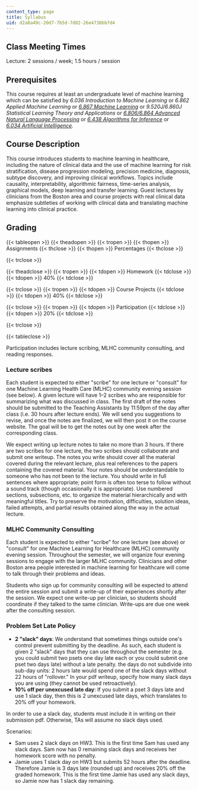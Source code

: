 ```yaml
---
content_type: page
title: Syllabus
uid: d2a8a49c-20d7-7b5d-7d02-26e4730bb7d4
---
```


Class Meeting Times
-------------------

Lecture: 2 sessions / week; 1.5 hours / session

Prerequisites
-------------

This course requires at least an undergraduate level of machine learning which can be satisfied by _6.036 Introduction to Machine Learning_ or _6.862 Applied Machine Learning_ or _[6.867 Machine Learning](/courses/6-867-machine-learning-fall-2006/)_ or _9.520J/6.860J Statistical Learning Theory and Applications_ or _[6.806/6.864 Advanced Natural Language Processing](/courses/6-864-advanced-natural-language-processing-fall-2005/)_ or _[6.438 Algorithms for Inference](/courses/6-438-algorithms-for-inference-fall-2014/)_ or _[6.034 Artificial Intelligence](/courses/6-034-artificial-intelligence-fall-2010/)._

Course Description
------------------

This course introduces students to machine learning in healthcare, including the nature of clinical data and the use of machine learning for risk stratification, disease progression modeling, precision medicine, diagnosis, subtype discovery, and improving clinical workflows. Topics include causality, interpretability, algorithmic fairness, time-series analysis, graphical models, deep learning and transfer learning. Guest lectures by clinicians from the Boston area and course projects with real clinical data emphasize subtleties of working with clinical data and translating machine learning into clinical practice.

Grading
-------

{{< tableopen >}}
{{< theadopen >}}
{{< tropen >}}
{{< thopen >}}
Assignments
{{< thclose >}}
{{< thopen >}}
Percentages
{{< thclose >}}

{{< trclose >}}

{{< theadclose >}}
{{< tropen >}}
{{< tdopen >}}
Homework
{{< tdclose >}}
{{< tdopen >}}
40%
{{< tdclose >}}

{{< trclose >}}
{{< tropen >}}
{{< tdopen >}}
Course Projects
{{< tdclose >}}
{{< tdopen >}}
40%
{{< tdclose >}}

{{< trclose >}}
{{< tropen >}}
{{< tdopen >}}
Participation
{{< tdclose >}}
{{< tdopen >}}
20%
{{< tdclose >}}

{{< trclose >}}

{{< tableclose >}}

Participation includes lecture scribing, MLHC community consulting, and reading responses.

### Lecture scribes

Each student is expected to either "scribe" for one lecture or "consult" for one Machine Learning Health Care (MLHC) community evening session (see below). A given lecture will have 1–2 scribes who are responsible for summarizing what was discussed in class. The first draft of the notes should be submitted to the Teaching Assistants by 11:59pm of the day after class (i.e. 30 hours after lecture ends). We will send you suggestions to revise, and once the notes are finalized, we will then post it on the course website. The goal will be to get the notes out by one week after the corresponding class.

We expect writing up lecture notes to take no more than 3 hours. If there are two scribes for one lecture, the two scribes should collaborate and submit one writeup. The notes you write should cover all the material covered during the relevant lecture, plus real references to the papers containing the covered material. Your notes should be understandable to someone who has not been to the lecture. You should write in full sentences where appropriate; point form is often too terse to follow without a sound track (though occasionally it is appropriate). Use numbered sections, subsections, etc. to organize the material hierarchically and with meaningful titles. Try to preserve the motivation, difficulties, solution ideas, failed attempts, and partial results obtained along the way in the actual lecture. 

### MLHC Community Consulting

Each student is expected to either "scribe" for one lecture (see above) or "consult" for one Machine Learning for Healthcare (MLHC) community evening session. Throughout the semester, we will organize four evening sessions to engage with the larger MLHC community. Clinicians and other Boston area people interested in machine learning for healthcare will come to talk through their problems and ideas.

Students who sign up for community consulting will be expected to attend the entire session and submit a write-up of their experiences shortly after the session. We expect one write-up per clinician, so students should coordinate if they talked to the same clinician. Write-ups are due one week after the consulting session.

### Problem Set Late Policy

*   **2 "slack" days**: We understand that sometimes things outside one's control prevent submitting by the deadline. As such, each student is given 2 "slack" days that they can use throughout the semester (e.g. you could submit two psets one day late each or you could submit one pset two days late) without a late penalty. the days do not subdivide into sub-day units: 2 hours late would spend one of the slack days without 22 hours of "rollover." In your pdf writeup, specify how many slack days you are using (they cannot be used retroactively).
*   **10% off per unexcused late day**: If you submit a pset 3 days late and use 1 slack day, then this is 2 unexcused late days, which translates to 20% off your homework.

In order to use a slack day, students must include it in writing on their submission pdf. Otherwise, TAs will assume no slack days used.

Scenarios:

*   Sam uses 2 slack days on HW3. This is the first time Sam has used any slack days. Sam now has 0 remaining slack days and receives her homework score with no penalty.
*   Jamie uses 1 slack day on HW3 but submits 52 hours after the deadline. Therefore Jamie is 3 days late (rounded up) and receives 20% off the graded homework. This is the first time Jamie has used any slack days, so Jamie now has 1 slack day remaining.
